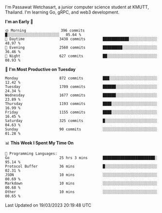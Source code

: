 
I'm Passawat Wetchasart, a junior computer science student at KMUTT, Thailand. I'm learning Go, gRPC, and web3 development.



<!--START_SECTION:waka-->
**I'm an Early 🐤** 

```text
🌞 Morning                396 commits         █░░░░░░░░░░░░░░░░░░░░░░░░   05.64 % 
🌆 Daytime                3438 commits        ████████████░░░░░░░░░░░░░   48.97 % 
🌃 Evening                2560 commits        █████████░░░░░░░░░░░░░░░░   36.46 % 
🌙 Night                  627 commits         ██░░░░░░░░░░░░░░░░░░░░░░░   08.93 % 
```
📅 **I'm Most Productive on Tuesday** 

```text
Monday                   872 commits         ███░░░░░░░░░░░░░░░░░░░░░░   12.42 % 
Tuesday                  1709 commits        ██████░░░░░░░░░░░░░░░░░░░   24.34 % 
Wednesday                1677 commits        ██████░░░░░░░░░░░░░░░░░░░   23.89 % 
Thursday                 1193 commits        ████░░░░░░░░░░░░░░░░░░░░░   16.99 % 
Friday                   1155 commits        ████░░░░░░░░░░░░░░░░░░░░░   16.45 % 
Saturday                 325 commits         █░░░░░░░░░░░░░░░░░░░░░░░░   04.63 % 
Sunday                   90 commits          ░░░░░░░░░░░░░░░░░░░░░░░░░   01.28 % 
```


📊 **This Week I Spent My Time On** 

```text
💬 Programming Languages: 
Go                       25 hrs 3 mins       ████████████████████████░   95.14 % 
Protocol Buffer          36 mins             █░░░░░░░░░░░░░░░░░░░░░░░░   02.31 % 
JSON                     10 mins             ░░░░░░░░░░░░░░░░░░░░░░░░░   00.69 % 
Markdown                 10 mins             ░░░░░░░░░░░░░░░░░░░░░░░░░   00.68 % 
Other                    10 mins             ░░░░░░░░░░░░░░░░░░░░░░░░░   00.65 % 
```


 Last Updated on 19/03/2023 20:19:48 UTC
<!--END_SECTION:waka-->

<!--
**markpassawat/markpassawat** is a ✨ _special_ ✨ repository because its `README.md` (this file) appears on your GitHub profile.

Here are some ideas to get you started:

- 🔭 I’m currently working on ...
- 🌱 I’m currently learning ...
- 👯 I’m looking to collaborate on ...
- 🤔 I’m looking for help with ...
- 💬 Ask me about ...
- 📫 How to reach me: ...
- 😄 Pronouns: He/Him
- ⚡ Fun fact: ...
-->
